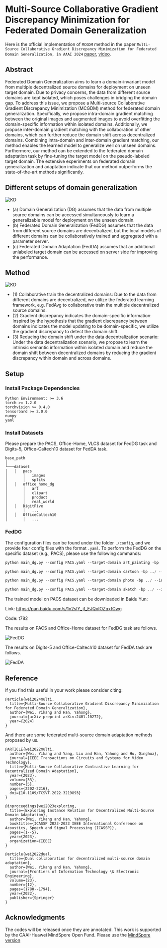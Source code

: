 # Multi-Source Collaborative Gradient Discrepancy Minimization for Federated Domain Generalization
Here is the official implementation of `MCGDM` method in the paper `Multi-Source Collaborative Gradient Discrepancy Minimization for Federated Domain Generalization, in AAAI 2024` [paper](https://arxiv.org/abs/2401.10272), [video](https://www.youtube.com/watch?v=z9qP_ezXGRE).

## Abstract
Federated Domain Generalization aims to learn a domain-invariant model from multiple decentralized source domains for deployment on unseen target domain. Due to privacy concerns, the data from different source domains are kept isolated, which poses challenges in bridging the domain gap. To address this issue, we propose a Multi-source Collaborative Gradient Discrepancy Minimization (MCGDM) method for federated domain generalization. Specifically, we propose intra-domain gradient matching between the original images and augmented images to avoid overfitting the domain-specific information within isolated domains. Additionally, we propose inter-domain gradient matching with the collaboration of other domains, which can further reduce the domain shift across decentralized domains. Combining intra-domain and inter-domain gradient matching, our method enables the learned model to generalize well on unseen domains. Furthermore, our method can be extended to the federated domain adaptation task by fine-tuning the target model on the pseudo-labeled target domain. The extensive experiments on federated domain generalization and adaptation indicate that our method outperforms the state-of-the-art methods significantly.

## Different setups of domain generalization

  ![KD](./images/fig1.jpg)

* (a) Domain Generalization (DG) assumes that the data from multiple source domains can be accessed simultaneously to learn a generalizable model for deployment on the unseen domain.
* (b) Federated Domain Generalization (FedDG) assumes that the data from different source domains are decentralized, but the local models of different domains can be collaboratively trained and aggregated with a parameter server.
* (c) Federated Domain Adaptation (FedDA) assumes that an additional unlabeled target domain can be accessed on server side for improving the performance.

## Method

  ![KD](./images/fig2.jpg)

* (1) Collaborative train the decentralized domains: Due to the data from different domains are decentralized, we utilize the federated learning framework, e.g. FedAvg to collaborative train the multiple decentralized source domains.
* (2) Gradient discrepancy indicates the domain-specific information: Inspired by the hypothesis that the gradient discrepancy between domains indicates the model updating to be domain-specific, we utilize the gradient discrepancy to detect the domain shift.
* (3) Reducing the domain shift under the data decentralization scenario: Under the data decentralization scenario, we propose to learn the intrinsic semantic information within isolated domain and reduce the domain shift between decentralized domains by reducing the gradient discrepancy within domain and across domains.

## Setup
### Install Package Dependencies
```
Python Environment: >= 3.6
torch >= 1.2.0
torchvision >= 0.4.0
tensorbard >= 2.0.0
numpy
yaml
```
### Install Datasets
Please prepare the PACS, Office-Home, VLCS dataset for FedDG task and Digits-5, Office-Caltech10 dataset for FedDA task.
```
base_path
│       
└───dataset
│   │   pacs
│       │   images
│       │   splits
│   │   office_home_dg
│       │   art
│       │   clipart
│       │   product
│       │   real_world
│   │   DigitFive
│       │   ...
│   │   OfficeCaltech10
│       │   ...
```


### FedDG
The configuration files can be found under the folder  `./config`, and we provide four config files with the format `.yaml`. To perform the FedDG on the specific dataset (e.g., PACS), please use the following commands:

```python
python main_dg.py --config PACS.yaml --target-domain art_painting -bp ../ --intra 0.0 --inter 0.0 --seed 2 --wandb 0 --gpu 0

python main_dg.py --config PACS.yaml --target-domain cartoon -bp ../ --intra 0.0 --inter 0.0 --seed 2 --wandb 0 --gpu 1

python main_dg.py --config PACS.yaml --target-domain photo -bp ../ --intra 0.0 --inter 0.0 --seed 2 --wandb 0 --gpu 2

python main_dg.py --config PACS.yaml --target-domain sketch -bp ../ --intra 0.0 --inter 0.0 --seed 2 --wandb 0 --gpu 3
```

The trained model on PACS dataset can be downloaded in Baidu Yun:

Link: https://pan.baidu.com/s/1n2slY_jf_EJQoIOZqxfCwg

Code: t782

The results on PACS and Office-Home dataset for FedDG task are follows.

  ![FedDG](./images/feddg_results.png)

The results on Digits-5 and Office-Caltech10 dataset for FedDA task are follows.

  ![FedDA](./images/fedda_results.png)

## Reference

If you find this useful in your work please consider citing:
```
@article{wei2024multi,
  title={Multi-Source Collaborative Gradient Discrepancy Minimization for Federated Domain Generalization},
  author={Wei, Yikang and Han, Yahong},
  journal={arXiv preprint arXiv:2401.10272},
  year={2024}
}
```

And there are some federated multi-source domain adaptation methods proposed by us.
```
@ARTICLE{wei2022multi,
  author={Wei, Yikang and Yang, Liu and Han, Yahong and Hu, Qinghua},
  journal={IEEE Transactions on Circuits and Systems for Video Technology}, 
  title={Multi-Source Collaborative Contrastive Learning for Decentralized Domain Adaptation}, 
  year={2023},
  volume={33},
  number={5},
  pages={2202-2216},
  doi={10.1109/TCSVT.2022.3219893}
}

@inproceedings{wei2023exploring,
  title={Exploring Instance Relation for Decentralized Multi-Source Domain Adaptation},
  author={Wei, Yikang and Han, Yahong},
  booktitle={ICASSP 2023-2023 IEEE International Conference on Acoustics, Speech and Signal Processing (ICASSP)},
  pages={1--5},
  year={2023},
  organization={IEEE}
}

@article{wei2022dual,
  title={Dual collaboration for decentralized multi-source domain adaptation},
  author={Wei, Yikang and Han, Yahong},
  journal={Frontiers of Information Technology \& Electronic Engineering},
  volume={23},
  number={12},
  pages={1780--1794},
  year={2022},
  publisher={Springer}
}
```

## Acknowledgments
The codes will be released once they are annotated. This work is supported by the CAAI-Huawei MindSpore Open Fund. Please use the [MindSpore version](https://gitee.com/luckyyk/fedgm)
